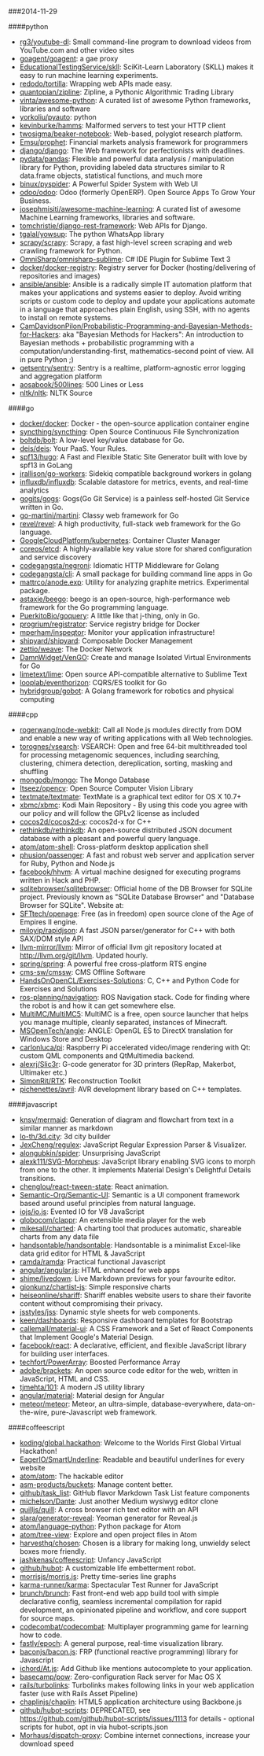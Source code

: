###2014-11-29

####python
* [rg3/youtube-dl](https://github.com/rg3/youtube-dl): Small command-line program to download videos from YouTube.com and other video sites
* [goagent/goagent](https://github.com/goagent/goagent): a gae proxy
* [EducationalTestingService/skll](https://github.com/EducationalTestingService/skll): SciKit-Learn Laboratory (SKLL) makes it easy to run machine learning experiments.
* [redodo/tortilla](https://github.com/redodo/tortilla): Wrapping web APIs made easy.
* [quantopian/zipline](https://github.com/quantopian/zipline): Zipline, a Pythonic Algorithmic Trading Library
* [vinta/awesome-python](https://github.com/vinta/awesome-python): A curated list of awesome Python frameworks, libraries and software
* [yorkoliu/pyauto](https://github.com/yorkoliu/pyauto): python
* [kevinburke/hamms](https://github.com/kevinburke/hamms): Malformed servers to test your HTTP client
* [twosigma/beaker-notebook](https://github.com/twosigma/beaker-notebook): Web-based, polyglot research platform.
* [Emsu/prophet](https://github.com/Emsu/prophet): Financial markets analysis framework for programmers
* [django/django](https://github.com/django/django): The Web framework for perfectionists with deadlines.
* [pydata/pandas](https://github.com/pydata/pandas): Flexible and powerful data analysis / manipulation library for Python, providing labeled data structures similar to R data.frame objects, statistical functions, and much more
* [binux/pyspider](https://github.com/binux/pyspider): A Powerful Spider System with Web UI
* [odoo/odoo](https://github.com/odoo/odoo): Odoo (formerly OpenERP). Open Source Apps To Grow Your Business.
* [josephmisiti/awesome-machine-learning](https://github.com/josephmisiti/awesome-machine-learning): A curated list of awesome Machine Learning frameworks, libraries and software.
* [tomchristie/django-rest-framework](https://github.com/tomchristie/django-rest-framework): Web APIs for Django.
* [tgalal/yowsup](https://github.com/tgalal/yowsup): The python WhatsApp library
* [scrapy/scrapy](https://github.com/scrapy/scrapy): Scrapy, a fast high-level screen scraping and web crawling framework for Python.
* [OmniSharp/omnisharp-sublime](https://github.com/OmniSharp/omnisharp-sublime): C# IDE Plugin for Sublime Text 3
* [docker/docker-registry](https://github.com/docker/docker-registry): Registry server for Docker (hosting/delivering of repositories and images)
* [ansible/ansible](https://github.com/ansible/ansible): Ansible is a radically simple IT automation platform that makes your applications and systems easier to deploy. Avoid writing scripts or custom code to deploy and update your applications automate in a language that approaches plain English, using SSH, with no agents to install on remote systems.
* [CamDavidsonPilon/Probabilistic-Programming-and-Bayesian-Methods-for-Hackers](https://github.com/CamDavidsonPilon/Probabilistic-Programming-and-Bayesian-Methods-for-Hackers): aka "Bayesian Methods for Hackers": An introduction to Bayesian methods + probabilistic programming with a computation/understanding-first, mathematics-second point of view. All in pure Python ;)
* [getsentry/sentry](https://github.com/getsentry/sentry): Sentry is a realtime, platform-agnostic error logging and aggregation platform
* [aosabook/500lines](https://github.com/aosabook/500lines): 500 Lines or Less
* [nltk/nltk](https://github.com/nltk/nltk): NLTK Source

####go
* [docker/docker](https://github.com/docker/docker): Docker - the open-source application container engine
* [syncthing/syncthing](https://github.com/syncthing/syncthing): Open Source Continuous File Synchronization
* [boltdb/bolt](https://github.com/boltdb/bolt): A low-level key/value database for Go.
* [deis/deis](https://github.com/deis/deis): Your PaaS. Your Rules.
* [spf13/hugo](https://github.com/spf13/hugo): A Fast and Flexible Static Site Generator built with love by spf13 in GoLang
* [jrallison/go-workers](https://github.com/jrallison/go-workers): Sidekiq compatible background workers in golang
* [influxdb/influxdb](https://github.com/influxdb/influxdb): Scalable datastore for metrics, events, and real-time analytics
* [gogits/gogs](https://github.com/gogits/gogs): Gogs(Go Git Service) is a painless self-hosted Git Service written in Go.
* [go-martini/martini](https://github.com/go-martini/martini): Classy web framework for Go
* [revel/revel](https://github.com/revel/revel): A high productivity, full-stack web framework for the Go language.
* [GoogleCloudPlatform/kubernetes](https://github.com/GoogleCloudPlatform/kubernetes): Container Cluster Manager
* [coreos/etcd](https://github.com/coreos/etcd): A highly-available key value store for shared configuration and service discovery
* [codegangsta/negroni](https://github.com/codegangsta/negroni): Idiomatic HTTP Middleware for Golang
* [codegangsta/cli](https://github.com/codegangsta/cli): A small package for building command line apps in Go
* [mattrco/anode.exp](https://github.com/mattrco/anode.exp): Utility for analyzing graphite metrics. Experimental package.
* [astaxie/beego](https://github.com/astaxie/beego): beego is an open-source, high-performance web framework for the Go programming language.
* [PuerkitoBio/goquery](https://github.com/PuerkitoBio/goquery): A little like that j-thing, only in Go.
* [progrium/registrator](https://github.com/progrium/registrator): Service registry bridge for Docker
* [mperham/inspeqtor](https://github.com/mperham/inspeqtor): Monitor your application infrastructure!
* [shipyard/shipyard](https://github.com/shipyard/shipyard): Composable Docker Management
* [zettio/weave](https://github.com/zettio/weave): The Docker Network
* [DamnWidget/VenGO](https://github.com/DamnWidget/VenGO): Create and manage Isolated Virtual Environments for Go
* [limetext/lime](https://github.com/limetext/lime): Open source API-compatible alternative to Sublime Text
* [looplab/eventhorizon](https://github.com/looplab/eventhorizon): CQRS/ES toolkit for Go
* [hybridgroup/gobot](https://github.com/hybridgroup/gobot): A Golang framework for robotics and physical computing

####cpp
* [rogerwang/node-webkit](https://github.com/rogerwang/node-webkit): Call all Node.js modules directly from DOM and enable a new way of writing applications with all Web technologies.
* [torognes/vsearch](https://github.com/torognes/vsearch): VSEARCH: Open and free 64-bit multithreaded tool for processing metagenomic sequences, including searching, clustering, chimera detection, dereplication, sorting, masking and shuffling
* [mongodb/mongo](https://github.com/mongodb/mongo): The Mongo Database
* [Itseez/opencv](https://github.com/Itseez/opencv): Open Source Computer Vision Library
* [textmate/textmate](https://github.com/textmate/textmate): TextMate is a graphical text editor for OS X 10.7+
* [xbmc/xbmc](https://github.com/xbmc/xbmc): Kodi Main Repository - By using this code you agree with our policy and will follow the GPLv2 license as included
* [cocos2d/cocos2d-x](https://github.com/cocos2d/cocos2d-x): cocos2d-x for C++
* [rethinkdb/rethinkdb](https://github.com/rethinkdb/rethinkdb): An open-source distributed JSON document database with a pleasant and powerful query language.
* [atom/atom-shell](https://github.com/atom/atom-shell): Cross-platform desktop application shell
* [phusion/passenger](https://github.com/phusion/passenger): A fast and robust web server and application server for Ruby, Python and Node.js
* [facebook/hhvm](https://github.com/facebook/hhvm): A virtual machine designed for executing programs written in Hack and PHP.
* [sqlitebrowser/sqlitebrowser](https://github.com/sqlitebrowser/sqlitebrowser): Official home of the DB Browser for SQLite project. Previously known as "SQLite Database Browser" and "Database Browser for SQLite". Website at:
* [SFTtech/openage](https://github.com/SFTtech/openage): Free (as in freedom) open source clone of the Age of Empires II engine.
* [miloyip/rapidjson](https://github.com/miloyip/rapidjson): A fast JSON parser/generator for C++ with both SAX/DOM style API
* [llvm-mirror/llvm](https://github.com/llvm-mirror/llvm): Mirror of official llvm git repository located at http://llvm.org/git/llvm. Updated hourly.
* [spring/spring](https://github.com/spring/spring): A powerful free cross-platform RTS engine
* [cms-sw/cmssw](https://github.com/cms-sw/cmssw): CMS Offline Software
* [HandsOnOpenCL/Exercises-Solutions](https://github.com/HandsOnOpenCL/Exercises-Solutions): C, C++ and Python Code for Exercises and Solutions
* [ros-planning/navigation](https://github.com/ros-planning/navigation): ROS Navigation stack. Code for finding where the robot is and how it can get somewhere else.
* [MultiMC/MultiMC5](https://github.com/MultiMC/MultiMC5): MultiMC is a free, open source launcher that helps you manage multiple, cleanly separated, instances of Minecraft.
* [MSOpenTech/angle](https://github.com/MSOpenTech/angle): ANGLE: OpenGL ES to DirectX translation for Windows Store and Desktop
* [carlonluca/pi](https://github.com/carlonluca/pi): Raspberry Pi accelerated video/image rendering with Qt: custom QML components and QtMultimedia backend.
* [alexrj/Slic3r](https://github.com/alexrj/Slic3r): G-code generator for 3D printers (RepRap, Makerbot, Ultimaker etc.)
* [SimonRit/RTK](https://github.com/SimonRit/RTK): Reconstruction Toolkit
* [pichenettes/avril](https://github.com/pichenettes/avril): AVR development library based on C++ templates.

####javascript
* [knsv/mermaid](https://github.com/knsv/mermaid): Generation of diagram and flowchart from text in a similar manner as markdown
* [lo-th/3d.city](https://github.com/lo-th/3d.city): 3d city builder
* [JexCheng/regulex](https://github.com/JexCheng/regulex): JavaScript Regular Expression Parser & Visualizer.
* [alongubkin/spider](https://github.com/alongubkin/spider): Unsurprising JavaScript
* [alexk111/SVG-Morpheus](https://github.com/alexk111/SVG-Morpheus): JavaScript library enabling SVG icons to morph from one to the other. It implements Material Design's Delightful Details transitions.
* [chenglou/react-tween-state](https://github.com/chenglou/react-tween-state): React animation.
* [Semantic-Org/Semantic-UI](https://github.com/Semantic-Org/Semantic-UI): Semantic is a UI component framework based around useful principles from natural language.
* [iojs/io.js](https://github.com/iojs/io.js): Evented IO for V8 JavaScript
* [globocom/clappr](https://github.com/globocom/clappr): An extensible media player for the web
* [mikesall/charted](https://github.com/mikesall/charted): A charting tool that produces automatic, shareable charts from any data file
* [handsontable/handsontable](https://github.com/handsontable/handsontable): Handsontable is a minimalist Excel-like data grid editor for HTML & JavaScript
* [ramda/ramda](https://github.com/ramda/ramda): Practical functional Javascript
* [angular/angular.js](https://github.com/angular/angular.js): HTML enhanced for web apps
* [shime/livedown](https://github.com/shime/livedown): Live Markdown previews for your favourite editor.
* [gionkunz/chartist-js](https://github.com/gionkunz/chartist-js): Simple responsive charts
* [heiseonline/shariff](https://github.com/heiseonline/shariff): Shariff enables website users to share their favorite content without compromising their privacy.
* [jsstyles/jss](https://github.com/jsstyles/jss): Dynamic style sheets for web components.
* [keen/dashboards](https://github.com/keen/dashboards): Responsive dashboard templates for Bootstrap
* [callemall/material-ui](https://github.com/callemall/material-ui): A CSS Framework and a Set of React Components that Implement Google's Material Design.
* [facebook/react](https://github.com/facebook/react): A declarative, efficient, and flexible JavaScript library for building user interfaces.
* [techfort/PowerArray](https://github.com/techfort/PowerArray): Boosted Performance Array
* [adobe/brackets](https://github.com/adobe/brackets): An open source code editor for the web, written in JavaScript, HTML and CSS.
* [tjmehta/101](https://github.com/tjmehta/101): A modern JS utility library
* [angular/material](https://github.com/angular/material): Material design for Angular
* [meteor/meteor](https://github.com/meteor/meteor): Meteor, an ultra-simple, database-everywhere, data-on-the-wire, pure-Javascript web framework.

####coffeescript
* [koding/global.hackathon](https://github.com/koding/global.hackathon): Welcome to the Worlds First Global Virtual Hackathon!
* [EagerIO/SmartUnderline](https://github.com/EagerIO/SmartUnderline): Readable and beautiful underlines for every website
* [atom/atom](https://github.com/atom/atom): The hackable editor
* [asm-products/buckets](https://github.com/asm-products/buckets): Manage content better.
* [github/task_list](https://github.com/github/task_list): GitHub flavor Markdown Task List feature components
* [michelson/Dante](https://github.com/michelson/Dante): Just another Medium wysiwyg editor clone
* [quilljs/quill](https://github.com/quilljs/quill): A cross browser rich text editor with an API
* [slara/generator-reveal](https://github.com/slara/generator-reveal): Yeoman generator for Reveal.js
* [atom/language-python](https://github.com/atom/language-python): Python package for Atom
* [atom/tree-view](https://github.com/atom/tree-view): Explore and open project files in Atom
* [harvesthq/chosen](https://github.com/harvesthq/chosen): Chosen is a library for making long, unwieldy select boxes more friendly.
* [jashkenas/coffeescript](https://github.com/jashkenas/coffeescript): Unfancy JavaScript
* [github/hubot](https://github.com/github/hubot): A customizable life embetterment robot.
* [morrisjs/morris.js](https://github.com/morrisjs/morris.js): Pretty time-series line graphs
* [karma-runner/karma](https://github.com/karma-runner/karma): Spectacular Test Runner for JavaScript
* [brunch/brunch](https://github.com/brunch/brunch): Fast front-end web app build tool with simple declarative config, seamless incremental compilation for rapid development, an opinionated pipeline and workflow, and core support for source maps.
* [codecombat/codecombat](https://github.com/codecombat/codecombat): Multiplayer programming game for learning how to code.
* [fastly/epoch](https://github.com/fastly/epoch): A general purpose, real-time visualization library.
* [baconjs/bacon.js](https://github.com/baconjs/bacon.js): FRP (functional reactive programming) library for Javascript
* [ichord/At.js](https://github.com/ichord/At.js): Add Github like mentions autocomplete to your application.
* [basecamp/pow](https://github.com/basecamp/pow): Zero-configuration Rack server for Mac OS X
* [rails/turbolinks](https://github.com/rails/turbolinks): Turbolinks makes following links in your web application faster (use with Rails Asset Pipeline)
* [chaplinjs/chaplin](https://github.com/chaplinjs/chaplin): HTML5 application architecture using Backbone.js
* [github/hubot-scripts](https://github.com/github/hubot-scripts): DEPRECATED, see https://github.com/github/hubot-scripts/issues/1113 for details - optional scripts for hubot, opt in via hubot-scripts.json
* [Morhaus/dispatch-proxy](https://github.com/Morhaus/dispatch-proxy): Combine internet connections, increase your download speed
